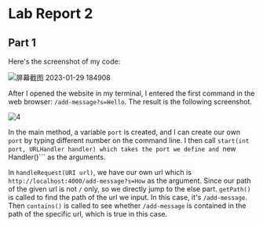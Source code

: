 # Lab Report 2

## Part 1

Here's the screenshot of my code:

![屏幕截图 2023-01-29 184908](https://user-images.githubusercontent.com/122576524/215378830-6a332887-7be0-457f-b70b-61684be95d65.png)


After I opened the website in my terminal, I entered the first command in the web browser: ```/add-message?s=Hello```. The result is the following screenshot.

![4](https://user-images.githubusercontent.com/122576524/215379090-3a5e6a77-4077-407d-a893-9c2516fd9c39.png)

In the main method, a variable ```port``` is created, and I can create our own ```port``` by typing different number on the command line. I then call ```start(int port, URLHandler handler) which takes the port we define and ```new Handler()``` as the arguments.

In ```handleRequest(URI url)```, we have our own url which is ```http://localhost:4000/add-message?s=How``` as the argument. Since our path of the given url is not ```/``` only, so we directly jump to the else part. ```getPath()``` is called to find the path of the url we input. In this case, it's ```/add-message```. Then ```contains()``` is called to see whether ```/add-message``` is contained in the path of the specific url, which is true in this case.  
